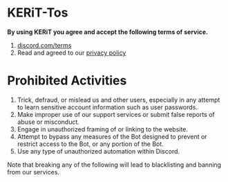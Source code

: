 # KERiT-Tos

**By using KERiT you agree and accept the following terms of service.**

1. [discord.com/terms](https://discord.com/terms)
2. Read and agreed to our [privacy policy](https://github.com/nobitadeveloper/KERiT-Tos/blob/main/README.md)

# Prohibited Activities

1. Trick, defraud, or mislead us and other users, especially in any attempt to learn sensitive account information such as user passwords.
2. Make improper use of our support services or submit false reports of abuse or misconduct.
3. Engage in unauthorized framing of or linking to the website.
4. Attempt to bypass any measures of the Bot designed to prevent or restrict access to the Bot, or any portion of the Bot.
5. Use any type of unauthorized automation within Discord.


Note that breaking any of the following will lead to blacklisting and banning from our services.
